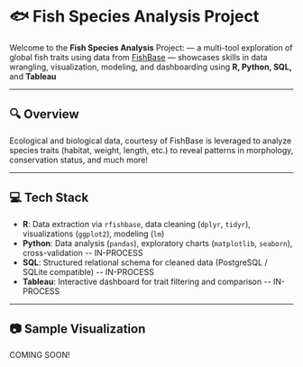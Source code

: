 # 🐟 Fish Species Analysis Project

Welcome to the **Fish Species Analysis** Project:
— a multi-tool exploration of global fish traits using data from [FishBase](https://www.fishbase.se/)
— showcases skills in data wrangling, visualization, modeling, and dashboarding using **R, Python, SQL,** and **Tableau**

---

## 🔍 Overview

Ecological and biological data, courtesy of FishBase is leveraged to analyze species traits (habitat, weight, length, etc.) to reveal patterns in morphology, conservation status, and much more!

---

## 💻 Tech Stack

- **R**: Data extraction via `rfishbase`, data cleaning (`dplyr`, `tidyr`), visualizations (`ggplot2`), modeling (`lm`)
- **Python**: Data analysis (`pandas`), exploratory charts (`matplotlib`, `seaborn`), cross-validation -- IN-PROCESS
- **SQL**: Structured relational schema for cleaned data (PostgreSQL / SQLite compatible) -- IN-PROCESS
- **Tableau**: Interactive dashboard for trait filtering and comparison -- IN-PROCESS

---

## 📷 Sample Visualization

COMING SOON!

